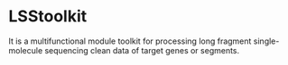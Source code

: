 # LSStoolkit
It is a multifunctional module toolkit  for processing long fragment single-molecule sequencing clean data of target genes or segments.

